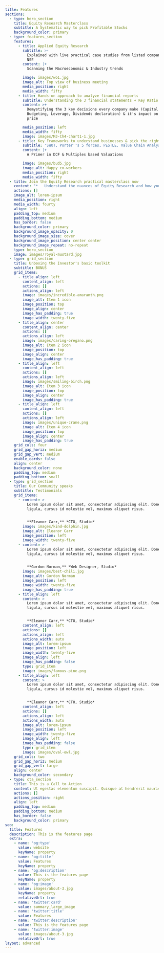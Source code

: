 ```yaml
---
title: Features
sections:
  - type: hero_section
    title: Equity Research Masterclass
    subtitle: A Systematic way to pick Profitable Stocks
    background_color: primary
  - type: features_section
    features:
      - title: Applied Equity Research
        subtitle: >-
          Explained with live practical case studies from listed companies in
          NSE
        content: |+
          Scanning the Macroeconomic & Industry trends

        image: images/wo1.jpg
        image_alt: Top view of business meeting
        media_position: right
        media_width: fifty
      - title: Hands-on approach to analyze financial reports
        subtitle: Understanding the 3 financial statements + Key Ratio analysis
        content: >+
          Demystifying the 3 key decisions every company make (Capital
          Budgeting, Leverage, Dividends declaration) & it's impact on share
          price

        media_position: left
        media_width: fifty
        image: images/M3-Ch4-chart1-1.jpg
      - title: Key Frameworks to understand businesses & pick the right stocks
        subtitle: 'SWOT, Porter''s 5 forces, PESTLE, Value Chain Analysis, DuPont Analysis'
        content: |+
          A Primer in DCF & Multiples based Valuations

        image: images/bud5.jpg
        image_alt: Happy co-workers
        media_position: right
        media_width: fifty
  - title: Join the Equity Research practical masterclass now
    content: "*   Understand the nuances of Equity Research and how you can apply it to create long-term wealth through investing\n\n*   Identify moats and analyze specific sectors to build your circle of competence\n\n*   Analyze financial statements of businesses & calculate it's Intrinsic Values\n\n***BONUS:***\_A practical simulation case study for buying/selling equities in real-time market and constructing an virtual portfolio of handpicked stocks worth ₹10,00,000 and backtest it's performance.\n\n*All for just ₹99!*\n"
    actions: []
    image_alt: lorem-ipsum
    media_position: right
    media_width: fourty
    align: left
    padding_top: medium
    padding_bottom: medium
    has_border: false
    background_color: primary
    background_image_opacity: 0
    background_image_size: cover
    background_image_position: center center
    background_image_repeat: no-repeat
    type: hero_section
    image: images/royal-mustard.jpg
  - type: grid_section
    title: Unboxing the Investor's basic toolkit
    subtitle: BONUS
    grid_items:
      - title_align: left
        content_align: left
        actions: []
        actions_align: left
        image: images/incredible-amaranth.png
        image_alt: Item 1 icon
        image_position: top
        image_align: center
        image_has_padding: true
        image_width: twenty-five
      - title_align: center
        content_align: center
        actions: []
        actions_align: left
        image: images/caring-oregano.png
        image_alt: Item 2 icon
        image_position: top
        image_align: center
        image_has_padding: true
      - title_align: left
        content_align: left
        actions: []
        actions_align: left
        image: images/smiling-birch.png
        image_alt: Item 3 icon
        image_position: top
        image_align: center
        image_has_padding: true
      - title_align: left
        content_align: left
        actions: []
        actions_align: left
        image: images/unique-crane.png
        image_alt: Item 4 icon
        image_position: top
        image_align: center
        image_has_padding: true
    grid_cols: four
    grid_gap_horiz: medium
    grid_gap_vert: medium
    enable_cards: false
    align: center
    background_color: none
    padding_top: medium
    padding_bottom: small
  - type: grid_section
    title: Our Community speaks
    subtitle: Testimonials
    grid_items:
      - content: >-
          Lorem ipsum dolor sit amet, consectetur adipiscing elit. Donec nisl
          ligula, cursus id molestie vel, maximus aliquet risus.


          **Eleanor Carr,** *CTO, Studio*
        image: images/kind-dolphin.jpg
        image_alt: Eleanor Carr
        image_position: left
        image_width: twenty-five
      - content: >-
          Lorem ipsum dolor sit amet, consectetur adipiscing elit. Donec nisl
          ligula, cursus id molestie vel, maximus aliquet risus.


          **Gordon Norman,** *Web Designer, Studio*
        image: images/best-chili.jpg
        image_alt: Gordon Norman
        image_position: left
        image_width: twenty-five
        image_has_padding: true
      - title_align: left
        content: >
          Lorem ipsum dolor sit amet, consectetur adipiscing elit. Donec nisl
          ligula, cursus id molestie vel, maximus aliquet risus.


          **Eleanor Carr,** *CTO, Studio*
        content_align: left
        actions: []
        actions_align: left
        actions_width: auto
        image_alt: lorem-ipsum
        image_position: left
        image_width: twenty-five
        image_align: left
        image_has_padding: false
        type: grid_item
        image: images/famous-pine.png
      - title_align: left
        content: >
          Lorem ipsum dolor sit amet, consectetur adipiscing elit. Donec nisl
          ligula, cursus id molestie vel, maximus aliquet risus.


          **Eleanor Carr,** *CTO, Studio*
        content_align: left
        actions: []
        actions_align: left
        actions_width: auto
        image_alt: lorem-ipsum
        image_position: left
        image_width: twenty-five
        image_align: left
        image_has_padding: false
        type: grid_item
        image: images/oval-owl.jpg
    grid_cols: two
    grid_gap_horiz: medium
    grid_gap_vert: large
    align: center
    background_color: secondary
  - type: cta_section
    title: This is a Call to Action
    content: Ut egestas elementum suscipit. Quisque at hendrerit mauris.
    actions: []
    actions_position: right
    align: left
    padding_top: medium
    padding_bottom: medium
    has_border: false
    background_color: primary
seo:
  title: Features
  description: This is the features page
  extra:
    - name: 'og:type'
      value: website
      keyName: property
    - name: 'og:title'
      value: Features
      keyName: property
    - name: 'og:description'
      value: This is the features page
      keyName: property
    - name: 'og:image'
      value: images/about-3.jpg
      keyName: property
      relativeUrl: true
    - name: 'twitter:card'
      value: summary_large_image
    - name: 'twitter:title'
      value: Features
    - name: 'twitter:description'
      value: This is the features page
    - name: 'twitter:image'
      value: images/about-3.jpg
      relativeUrl: true
layout: advanced
---
```

